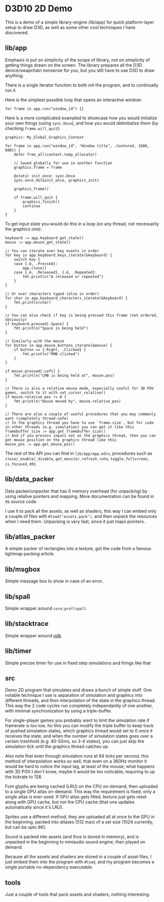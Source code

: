 # D3D10 2D Demo

This is a demo of a simple library-engine (lib/app) for quick platform-layer setup to draw D3D,
as well as some other cool techniques I have discovered.

## lib/app

Emphasis is put on simplicity of the scope of library, not on simplicity of getting things drawn on the screen.
The library prepares all the D3D device/swapchain nonsense for you, but you still have to use D3D to draw anything.

There is a single iterator function to both init the program, and to continually run it.

Here is the simplest possible loop that opens an interactive window:
```odin
for frame in app.run("window_id") {}
```

Here is a more complicated exampled to showcase how you would initialize your own things (using `sync.Once`),
and how you would detinitialize them (by checking `frame.will_quit`):
```odin
graphics: My_Global_Graphics_Context

for frame in app.run("window_id", "Window title", .Centered, {600, 600}) {
	defer free_all(context.temp_allocator)

	// Saved globally for use in another function
	graphics.frame = frame

	@static init_once: sync.Once
	sync.once_do(&init_once, graphics_init)

	graphics_frame()

	if frame.will_quit {
		graphics_finish()
		continue
	}
}
```

To get input state you would do this in a loop (on any thread, not necessarily the graphics one):
```odin
keyboard := app.keyboard_get_state()
mouse := app.mouse_get_state()

// You can iterate over key events in order
for key in app.keyboard_keys_iterate(&keyboard) {
	switch key {
	case {.Q, .Pressed}:
		app.close()
	case {.A, .Released}, {.A, .Repeated}:
		fmt.println("A released or repeated")
	}
}

// Or over characters typed (also in order)
for char in app.keyboard_characters_iterate(&keyboard) {
	fmt.println(char)
}

// You can also check if key is being pressed this frame (not ordered, obviously)
if keyboard.pressed[.Space] {
	fmt.println("Space is being held")
}

// Similarly with the mouse
for button in app.mouse_buttons_iterate(&mouse) {
	if button == {.Right, .Clicked} {
		fmt.println("RMB clicked")
	}
}

if mouse.pressed[.Left] {
	fmt.println("LMB is being held at", mouse.pos)
}

// There is also a relative mouse mode, especially useful for 3D POV games, switch to it with set_cursor_relative()
if mouse.relative_pos != 0 {
	fmt.println("mouse moved by", mouse.relative_pos)
}

// There are also a couple of useful procedures that you may commonly want (completely thread-safe)
// In the graphics thread you have to use `frame.size`, but for code in other threads (e.g. simulation) you can get it like this
framebuffer_size := app.get_framebuffer_size()
// And if you process inputs not on the graphics thread, then you can get mouse position on the graphics thread like this
mouse_pos := app.get_mouse_pos()
```

The rest of the API you can find in `lib/app/app.odin`, procedures such as `close/_enable/_disable`,
`get_monitor_refresh_rate`, `toggle_fullscreen`,  `is_focused`, etc.

## lib/data_packer

Data packer/unpacker that has 0 memory overhead (for unpacking) by using relative pointers and mapping.
More documentation can be found in its source code.

I use it to pack all the assets, as well as shaders, this way I can embed only a couple of files with `#load("assets.pack")`,
and then unpack the resources when I need them. Unpacking is very fast, since it just maps pointers.

## lib/atlas_packer

A simple packer of rectangles into a texture, got the code from a famous lightmap packing article.

## lib/msgbox

Simple message box to show in case of an error.

## lib/spall

Simple wrapper around `core:prof/spall`

## lib/stacktrace

Simple wrapper around [pdb](https://github.com/DaseinPhaos/pdb)

## lib/timer

Simple precise timer for use in fixed step simulations and things like that

## src

Demo 2D program that simulates and draws a bunch of simple stuff.
One notable technique I use is separation of simulation and graphics into different threads,
and then interpolation of the state in the graphics thread.
This way the 2 code cycles run completely independantly of one another,
with minimal synchronization by using a triple-buffer.

For single-player games you probably want to limit the simulation rate if framerate is too low,
for this you can modify the triple buffer to keep track of pushed simulation states,
which graphics thread would set to 0 once it receives the state;
and when the number of simulation states goes over a certain treshhold (e.g. 40-50ms, so 3-4 states),
you can just skip the simulation tick until the graphics thread catches up.

Also note that even through simulation runs at 64 ticks per second, this method of interpolation works so well,
that even on a 360Hz monitor it would be hard to notice the input lag, at least of the mouse;
what happens with 3D POV I don't know, maybe it would be too noticable, requiring to up the tickrate to 128.

Font glyphs are being cached (LRU) on the CPU on-demand, then uploaded to a single GPU atlas on-demand.
This way the requirement is fixed, only a single atlas is ever used.
If GPU atlas gets filled, texture just gets reset along with GPU cache,
but not the CPU cache (that one updates automatically since it's LRU).

Sprites use a different method, they are uploaded all at once to the GPU in the beginning,
packed into atlases (512 max) of a set size (1024 currently, but can be upto 8K).

Sound is packed into assets (and thus is stored in memory), and is unpacked in the beginning to miniaudio sound engine,
then played on demand.

Because all the assets and shaders are stored in a couple of asset files, I just embed them into the program with `#load`,
and my program becomes a single portable no-dependency executable.

## tools

Just a couple of tools that pack assets and shaders, nothing interesting.
